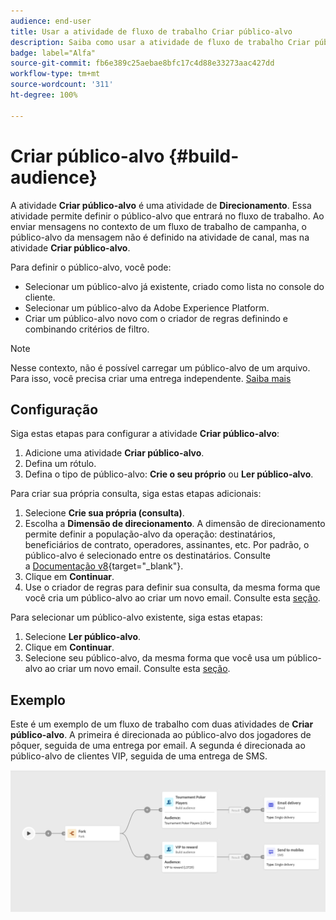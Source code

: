 ```yaml
---
audience: end-user
title: Usar a atividade de fluxo de trabalho Criar público-alvo
description: Saiba como usar a atividade de fluxo de trabalho Criar público-alvo
badge: label="Alfa"
source-git-commit: fb6e389c25aebae8bfc17c4d88e33273aac427dd
workflow-type: tm+mt
source-wordcount: '311'
ht-degree: 100%

---
```



# Criar público-alvo {#build-audience}

A atividade **Criar público-alvo** é uma atividade de **Direcionamento**. Essa atividade permite definir o público-alvo que entrará no fluxo de trabalho. Ao enviar mensagens no contexto de um fluxo de trabalho de campanha, o público-alvo da mensagem não é definido na atividade de canal, mas na atividade **Criar público-alvo**.

Para definir o público-alvo, você pode:

* Selecionar um público-alvo já existente, criado como lista no console do cliente.
* Selecionar um público-alvo da Adobe Experience Platform.
* Criar um público-alvo novo com o criador de regras definindo e combinando critérios de filtro.

>[!NOTE]
>
>Nesse contexto, não é possível carregar um público-alvo de um arquivo. Para isso, você precisa criar uma entrega independente. [Saiba mais](../../audience/about-audiences.md)

<!--
The **Build audience** activity can be placed at the beginning of the workflow or after any other activity. Any activity can be placed after the **Build audience**.
-->

## Configuração

Siga estas etapas para configurar a atividade **Criar público-alvo**:

1. Adicione uma atividade **Criar público-alvo**.
1. Defina um rótulo.
1. Defina o tipo de público-alvo: **Crie o seu próprio** ou **Ler público-alvo**.

Para criar sua própria consulta, siga estas etapas adicionais:

1. Selecione **Crie sua própria (consulta)**.
1. Escolha a **Dimensão de direcionamento**. A dimensão de direcionamento permite definir a população-alvo da operação: destinatários, beneficiários de contrato, operadores, assinantes, etc. Por padrão, o público-alvo é selecionado entre os destinatários. Consulte a [Documentação v8](https://experienceleague.adobe.com/docs/campaign/automation/workflows/introduction/wf-type/targeting-workflows.html#targeting-and-filtering-dimensions){target="_blank"}.
1. Clique em **Continuar**.
1. Use o criador de regras para definir sua consulta, da mesma forma que você cria um público-alvo ao criar um novo email. Consulte esta [seção](../../audience/segment-builder.md).

Para selecionar um público-alvo existente, siga estas etapas:

1. Selecione **Ler público-alvo**.
1. Clique em **Continuar**.
1. Selecione seu público-alvo, da mesma forma que você usa um público-alvo ao criar um novo email. Consulte esta [seção](../../audience/add-audience.md).

## Exemplo

Este é um exemplo de um fluxo de trabalho com duas atividades de **Criar público-alvo**. A primeira é direcionada ao público-alvo dos jogadores de pôquer, seguida de uma entrega por email. A segunda é direcionada ao público-alvo de clientes VIP, seguida de uma entrega de SMS.

![](../assets/workflow-audience-example.png)